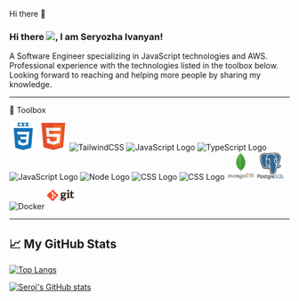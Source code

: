  Hi there 👋
### Hi there <img src="https://raw.githubusercontent.com/MartinHeinz/MartinHeinz/master/wave.gif" width="30px">, I am Seryozha Ivanyan!

<!--
**serojivanyan/serojivanyan** is a ✨ _special_ ✨ repository because its `README.md` (this file) appears on your GitHub profile.

Here are some ideas to get you started:

- 🔭 I’m currently working on ...
- 🌱 I’m currently learning ...
- 👯 I’m looking to collaborate on ...
- 🤔 I’m looking for help with ...
- 💬 Ask me about ...
- 📫 How to reach me: ...
- 😄 Pronouns: ...
- ⚡ Fun fact: ...
-->
A Software Engineer specializing in JavaScript technologies and AWS. Professional experience with the technologies listed in the toolbox below.
Looking forward to reaching and helping more people by sharing my knowledge.


---

🧰 Toolbox

<img src="https://github.com/devicons/devicon/blob/master/icons/css3/css3-plain-wordmark.svg" alt="CSS" width="50" height="50"/> <img src="https://github.com/devicons/devicon/blob/master/icons/html5/html5-original.svg" alt="HTML" width="50" height="50"/> <img src="https://cdn.worldvectorlogo.com/logos/tailwindcss.svg" alt="TailwindCSS" width="50" height="50"/>   <img src="https://cdn.worldvectorlogo.com/logos/logo-javascript.svg" alt="JavaScript Logo" width="50" height="50"/>    <img src="https://cdn.worldvectorlogo.com/logos/typescript.svg" alt="TypeScript Logo" width="50" height="50"/>   <img src="https://cdn.worldvectorlogo.com/logos/express-109.svg" alt="JavaScript Logo" width="50" height="50"/>    <img src="https://cdn.worldvectorlogo.com/logos/nodejs-2.svg" alt="Node Logo" width="50" height="50"/>     <img src="https://cdn.worldvectorlogo.com/logos/aws-2.svg" alt="CSS Logo" width="50" height="50"/>      <img src="https://cdn.worldvectorlogo.com/logos/mysql-3.svg" alt="CSS Logo" width="50" height="50"/> <img src="https://github.com/devicons/devicon/blob/master/icons/mongodb/mongodb-original-wordmark.svg" alt="MongoDB" width="50" height="50"/> 
<img src="https://github.com/devicons/devicon/blob/master/icons/postgresql/postgresql-original-wordmark.svg" alt="PostgreSQL" width="50" height="50"/>   <img src="https://cdn.worldvectorlogo.com/logos/docker.svg" alt="Docker" width="50" height="50"/>
<img src="https://github.com/devicons/devicon/blob/master/icons/git/git-original-wordmark.svg" alt="Git" width="50" height="50"/>

---



## &#x1f4c8; My GitHub Stats

[![Top Langs](https://github-readme-stats.vercel.app/api/top-langs/?username=serojivanyan&hide=java,html,css&theme=radical)](https://github.com/anuraghazra/github-readme-stats)

[![Seroj's GitHub stats](https://github-readme-stats.vercel.app/api?username=serojivanyan&theme=radical)](https://github.com/anuraghazra/github-readme-stats)
